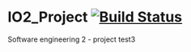 # IO2_Project [![Build Status](https://travis-ci.org/kpiotrowski/IO2_Project.svg?branch=master)](https://travis-ci.org/kpiotrowski/IO2_Project)
Software engineering 2 - project
test3
